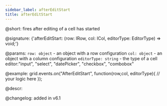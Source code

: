 ```yaml
---
sidebar_label: afterEditStart
title: afterEditStart
---          
```


@short: fires after editing of a cell has started

@signature: {'afterEditStart: (row: IRow, col: ICol, editorType: EditorType) => void;'}

@params:
`row: object` - an object with a row configuration
`col: object` - an object with a column configuration
`editorType: string` - the type of a cell editor:"input", "select", "datePicker", "checkbox", "combobox"

@example:
grid.events.on("AfterEditStart", function(row,col, editorType){
	// your logic here
});

@descr:

@changelog: added in v6.1
